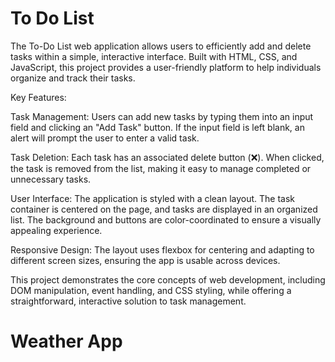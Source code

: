 # To Do List
The To-Do List web application allows users to efficiently add and delete tasks within a simple, interactive interface. Built with HTML, CSS, and JavaScript, this project provides a user-friendly platform to help individuals organize and track their tasks.

Key Features:

Task Management: Users can add new tasks by typing them into an input field and clicking an "Add Task" button. If the input field is left blank, an alert will prompt the user to enter a valid task.

Task Deletion: Each task has an associated delete button (❌). When clicked, the task is removed from the list, making it easy to manage completed or unnecessary tasks.

User Interface: The application is styled with a clean layout. The task container is centered on the page, and tasks are displayed in an organized list. The background and buttons are color-coordinated to ensure a visually appealing experience.

Responsive Design: The layout uses flexbox for centering and adapting to different screen sizes, ensuring the app is usable across devices.

This project demonstrates the core concepts of web development, including DOM manipulation, event handling, and CSS styling, while offering a straightforward, interactive solution to task management.

# Weather App

